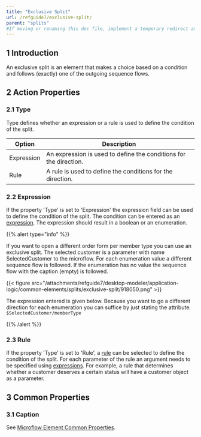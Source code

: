 ```yaml
---
title: "Exclusive Split"
url: /refguide7/exclusive-split/
parent: "splits"
#If moving or renaming this doc file, implement a temporary redirect and let the respective team know they should update the URL in the product. See Mapping to Products for more details.
---
```


## 1 Introduction

An exclusive split is an element that makes a choice based on a condition and follows (exactly) one of the outgoing sequence flows.

## 2 Action Properties

### 2.1 Type

Type defines whether an expression or a rule is used to define the condition of the split.

| Option | Description |
| --- | --- |
| Expression | An expression is used to define the conditions for the direction. |
| Rule | A rule is used to define the conditions for the direction. |

### 2.2 Expression

If the property 'Type' is set to 'Expression' the expression field can be used to define the condition of the split. The condition can be entered as an [expression](/refguide7/expressions/). The expression should result in a boolean or an enumeration.

{{% alert type="info" %}}

If you want to open a different order form per member type you can use an exclusive split. The selected customer is a parameter with name SelectedCustomer to the microflow. For each enumeration value a different sequence flow is followed. If the enumeration has no value the sequence flow with the caption (empty) is followed.

{{< figure src="/attachments/refguide7/desktop-modeler/application-logic/common-elements/splits/exclusive-split/918050.png" >}}

The expression entered is given below. Because you want to go a different direction for each enumeration you can suffice by just stating the attribute.
`$SelectedCustomer/memberType`

{{% /alert %}}

### 2.3 Rule

If the property 'Type' is set to 'Rule', a [rule](/refguide7/rules/) can be selected to define the condition of the split. For each parameter of the rule an argument needs to be specified using [expressions](/refguide7/expressions/). For example, a rule that determines whether a customer deserves a certain status will have a customer object as a parameter.

## 3 Common Properties

### 3.1 Caption

See [Microflow Element Common Properties](/refguide7/microflow-element-common-properties/).
